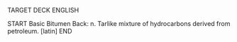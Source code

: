 TARGET DECK
ENGLISH

START
Basic
Bitumen
Back: n. Tarlike mixture of hydrocarbons derived from petroleum. [latin]
END
